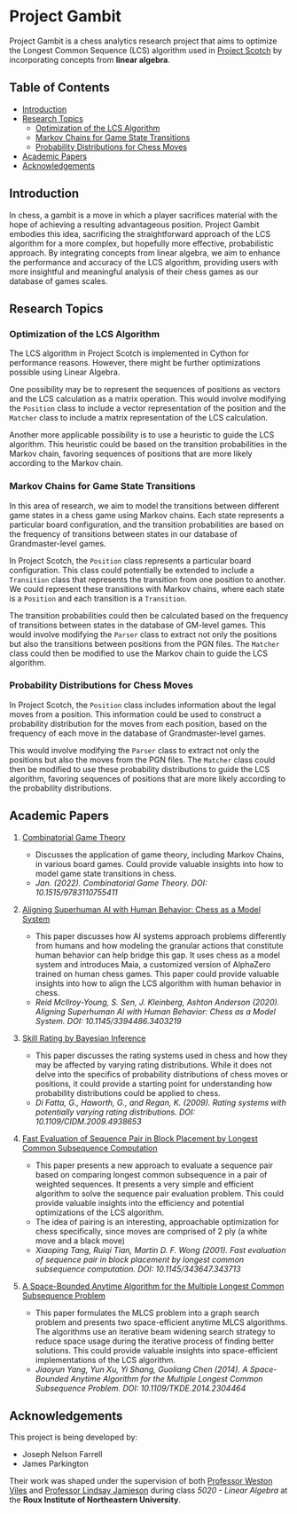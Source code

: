 <!-- omit in toc -->
# Project Gambit

Project Gambit is a chess analytics research project that aims to optimize the Longest Common Sequence (LCS) algorithm used in [Project Scotch](https://github.com/jparkington/Project-Scotch) by incorporating concepts from **linear algebra**.

<!-- omit in toc -->
## Table of Contents

- [Introduction](#introduction)
- [Research Topics](#research-topics)
  - [Optimization of the LCS Algorithm](#optimization-of-the-lcs-algorithm)
  - [Markov Chains for Game State Transitions](#markov-chains-for-game-state-transitions)
  - [Probability Distributions for Chess Moves](#probability-distributions-for-chess-moves)
- [Academic Papers](#academic-papers)
- [Acknowledgements](#acknowledgements)

## Introduction

In chess, a gambit is a move in which a player sacrifices material with the hope of achieving a resulting advantageous position. Project Gambit embodies this idea, sacrificing the straightforward approach of the LCS algorithm for a more complex, but hopefully more effective, probabilistic approach. By integrating concepts from linear algebra, we aim to enhance the performance and accuracy of the LCS algorithm, providing users with more insightful and meaningful analysis of their chess games as our database of games scales.

## Research Topics

### Optimization of the LCS Algorithm

The LCS algorithm in Project Scotch is implemented in Cython for performance reasons. However, there might be further optimizations possible using Linear Algebra. 

One possibility may be to represent the sequences of positions as vectors and the LCS calculation as a matrix operation. This would involve modifying the `Position` class to include a vector representation of the position and the `Matcher` class to include a matrix representation of the LCS calculation. 

Another more applicable possibility is to use a heuristic to guide the LCS algorithm. This heuristic could be based on the transition probabilities in the Markov chain, favoring sequences of positions that are more likely according to the Markov chain.

### Markov Chains for Game State Transitions

In this area of research, we aim to model the transitions between different game states in a chess game using Markov chains. Each state represents a particular board configuration, and the transition probabilities are based on the frequency of transitions between states in our database of Grandmaster-level games.

In Project Scotch, the `Position` class represents a particular board configuration. This class could potentially be extended to include a `Transition` class that represents the transition from one position to another. We could represent these transitions with Markov chains, where each state is a `Position` and each transition is a `Transition`. 

The transition probabilities could then be calculated based on the frequency of transitions between states in the database of GM-level games. This would involve modifying the `Parser` class to extract not only the positions but also the transitions between positions from the PGN files. The `Matcher` class could then be modified to use the Markov chain to guide the LCS algorithm.

### Probability Distributions for Chess Moves

In Project Scotch, the `Position` class includes information about the legal moves from a position. This information could be used to construct a probability distribution for the moves from each position, based on the frequency of each move in the database of Grandmaster-level games. 

This would involve modifying the `Parser` class to extract not only the positions but also the moves from the PGN files. The `Matcher` class could then be modified to use these probability distributions to guide the LCS algorithm, favoring sequences of positions that are more likely according to the probability distributions.

## Academic Papers

1. [Combinatorial Game Theory](https://www.degruyter.com/document/doi/10.1515/9783110755411/html)
   - Discusses the application of game theory, including Markov Chains, in various board games. Could provide valuable insights into how to model game state transitions in chess.
   - *Jan. (2022). Combinatorial Game Theory. DOI: 10.1515/9783110755411*

2. [Aligning Superhuman AI with Human Behavior: Chess as a Model System](https://dl.acm.org/doi/10.1145/3394486.3403219)
   - This paper discusses how AI systems approach problems differently from humans and how modeling the granular actions that constitute human behavior can help bridge this gap. It uses chess as a model system and introduces Maia, a customized version of AlphaZero trained on human chess games. This paper could provide valuable insights into how to align the LCS algorithm with human behavior in chess.
   - *Reid McIlroy-Young, S. Sen, J. Kleinberg, Ashton Anderson (2020). Aligning Superhuman AI with Human Behavior: Chess as a Model System. DOI: 10.1145/3394486.3403219*

3. [Skill Rating by Bayesian Inference](https://www.researchgate.net/publication/224453252_Skill_Rating_by_Bayesian_Inference)
     - This paper discusses the rating systems used in chess and how they may be affected by varying rating distributions. While it does not delve into the specifics of probability distributions of chess moves or positions, it could provide a starting point for understanding how probability distributions could be applied to chess.
     - *Di Fatta, G., Haworth, G., and Regan, K. (2009). Rating systems with potentially varying rating distributions. DOI: 10.1109/CIDM.2009.4938653*

4. [Fast Evaluation of Sequence Pair in Block Placement by Longest Common Subsequence Computation](https://dl.acm.org/doi/10.1145/343647.343713)
     - This paper presents a new approach to evaluate a sequence pair based on comparing longest common subsequence in a pair of weighted sequences. It presents a very simple and efficient algorithm to solve the sequence pair evaluation problem. This could provide valuable insights into the efficiency and potential optimizations of the LCS algorithm.
     - The idea of pairing is an interesting, approachable optimization for chess specifically, since moves are comprised of 2 ply (a white move and a black move)
     - *Xiaoping Tang, Ruiqi Tian, Martin D. F. Wong (2001). Fast evaluation of sequence pair in block placement by longest common subsequence computation. DOI: 10.1145/343647.343713*

5. [A Space-Bounded Anytime Algorithm for the Multiple Longest Common Subsequence Problem](https://ieeexplore.ieee.org/document/6731533)
     - This paper formulates the MLCS problem into a graph search problem and presents two space-efficient anytime MLCS algorithms. The algorithms use an iterative beam widening search strategy to reduce space usage during the iterative process of finding better solutions. This could provide valuable insights into space-efficient implementations of the LCS algorithm.
     - *Jiaoyun Yang, Yun Xu, Yi Shang, Guoliang Chen (2014). A Space-Bounded Anytime Algorithm for the Multiple Longest Common Subsequence Problem. DOI: 10.1109/TKDE.2014.2304464*

## Acknowledgements

This project is being developed by:
- Joseph Nelson Farrell 
- James Parkington
  
Their work was shaped under the supervision of both [Professor Weston Viles](https://roux.northeastern.edu/people/weston-viles/) and [Professor Lindsay Jamieson](https://roux.northeastern.edu/people/lindsay-jamieson/) during class *5020 - Linear Algebra* at the **Roux Institute of Northeastern University**. 